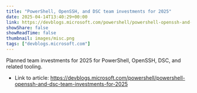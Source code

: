 ```yaml
---
title: "PowerShell, OpenSSH, and DSC team investments for 2025"
date: 2025-04-14T13:40:29+00:00
link: https://devblogs.microsoft.com/powershell/powershell-openssh-and-dsc-team-investments-for-2025
showShare: false
showReadTime: false
thumbnail: images/misc.png
tags: ["devblogs.microsoft.com"]
---
```

Planned team investments for 2025 for PowerShell, OpenSSH, DSC, and related tooling.

- Link to article: https://devblogs.microsoft.com/powershell/powershell-openssh-and-dsc-team-investments-for-2025